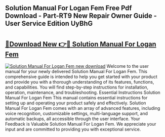## Solution Manual For Logan Fem Free Pdf Download - Part-RT9 New Repair Owner Guide - User Service Edition UyBhG

# <h2><a href="http://bc81613.oget.top/?id=Solution+Manual+For+Logan+Fem">🔗Download New 👉🔴 Solution Manual For Logan Fem</a></h2>

[![Solution Manual For Logan Fem new download](https://i.imgur.com/5g1atiW.png)](http://bc81613.oget.top/?id=Solution+Manual+For+Logan+Fem)
Welcome to the user manual for your newly delivered Solution Manual For Logan Fem. This comprehensive guide is intended to help you get started with your product and provide you with a thorough understanding of its features, functions, and capabilities. You will find step-by-step instructions for installation, operation, maintenance, and troubleshooting. Essential Instructions Solution Manual For Logan Fem This manual contains essential instructions for setting up and operating your product safely and effectively. Solution Manual For Logan Fem comes with an array of advanced features, including voice recognition, customizable settings, multi-language support, and automatic backups, all accessible through the user interface. Your Feedback is Valuable Solution Manual For Logan Fem. We appreciate your input and are committed to providing you with exceptional service.
